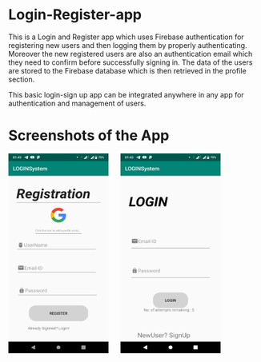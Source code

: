 # Login-Register-app
This is a Login and Register app which uses Firebase authentication for registering new users and then logging them by properly authenticating. Moreover the new registered users are also an authentication email which they need to confirm before successfully signing in. The data of the users are stored to the Firebase database which is then retrieved in the profile section. 

This basic login-sign up app can be integrated anywhere in any app for authentication and management of users.

# Screenshots of the App
<img src="https://github.com/Dhruv-194/Login-Register-app/blob/master/Screenshots/Screenshot_20200323-014343.png" height = "400" width="200">  <img src="https://github.com/Dhruv-194/Login-Register-app/blob/master/Screenshots/Screenshot_20200323-014348.png" height="400" width="200" hspace="20">
